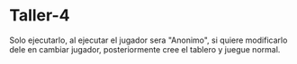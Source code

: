 # Taller-4
Solo ejecutarlo, al ejecutar el jugador sera "Anonimo", si quiere modificarlo dele en cambiar jugador, posteriormente cree el tablero y juegue normal.
